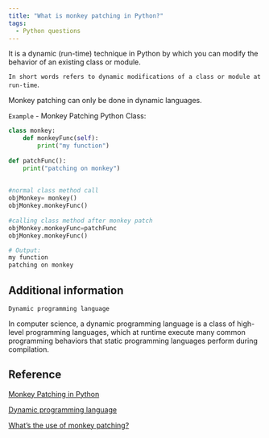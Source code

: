 ```yaml
---
title: "What is monkey patching in Python?"
tags:
  - Python questions
---
```


It is a dynamic (run-time) technique in Python by which you can modify the behavior of an existing class or module.

`In short words refers to dynamic modifications of a class or module at run-time`.

Monkey patching can only be done in dynamic languages.

`Example` - Monkey Patching Python Class:

```python
class monkey:
    def monkeyFunc(self):
        print("my function")
         
def patchFunc():
    print("patching on monkey")
     
 
#normal class method call
objMonkey= monkey()
objMonkey.monkeyFunc()
 
#calling class method after monkey patch
objMonkey.monkeyFunc=patchFunc
objMonkey.monkeyFunc()

# Output:
my function
patching on monkey
```

## Additional information

`Dynamic programming language`

In computer science, a dynamic programming language is a class of high-level programming languages, which at runtime execute many common programming behaviors that static programming languages perform during compilation.

## Reference

[Monkey Patching in Python](https://www.geeksforgeeks.org/monkey-patching-in-python-dynamic-behavior/)

[Dynamic programming language](https://en.wikipedia.org/wiki/Dynamic_programming_language)

[What’s the use of monkey patching?](https://www.csestack.org/monkey-patching-python-coding-example/)
